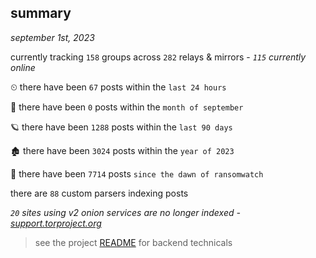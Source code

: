 
## summary
_september 1st, 2023_

currently tracking `158` groups across `282` relays & mirrors - _`115` currently online_

⏲ there have been `67` posts within the `last 24 hours`

🦈 there have been `0` posts within the `month of september`

🪐 there have been `1288` posts within the `last 90 days`

🏚 there have been `3024` posts within the `year of 2023`

🦕 there have been `7714` posts `since the dawn of ransomwatch`

there are `88` custom parsers indexing posts

_`20` sites using v2 onion services are no longer indexed - [support.torproject.org](https://support.torproject.org/onionservices/v2-deprecation/)_

> see the project [README](https://github.com/joshhighet/ransomwatch#ransomwatch--) for backend technicals
